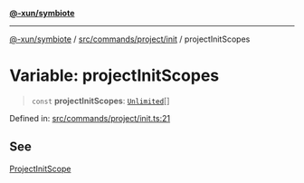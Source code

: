 [**@-xun/symbiote**](../../../../../README.md)

***

[@-xun/symbiote](../../../../../README.md) / [src/commands/project/init](../README.md) / projectInitScopes

# Variable: projectInitScopes

> `const` **projectInitScopes**: [`Unlimited`](../../../../configure/enumerations/UnlimitedGlobalScope.md#unlimited)[]

Defined in: [src/commands/project/init.ts:21](https://github.com/Xunnamius/symbiote/blob/9d125f863e55b05b020914ff4ddfee626423b9b7/src/commands/project/init.ts#L21)

## See

[ProjectInitScope](../../../../configure/enumerations/UnlimitedGlobalScope.md)
